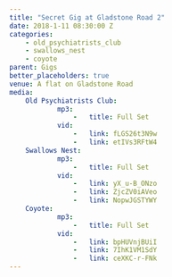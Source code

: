```yaml
---
title: "Secret Gig at Gladstone Road 2"
date: 2018-1-11 08:30:00 Z
categories:
    - old_psychiatrists_club
    - swallows_nest
    - coyote
parent: Gigs
better_placeholders: true
venue: A flat on Gladstone Road
media:
    Old Psychiatrists Club:
            mp3:
                -   title: Full Set
            vid:
                -   link: fLGS26t3N9w
                -   link: etIVs3RFtW4
    Swallows Nest:
            mp3:
                -   title: Full Set
            vid:
                -   link: yX_u-B_ONzo
                -   link: ZjcZV0iAVeo
                -   link: NopwJGSTYWY
    Coyote:
            mp3:
                -   title: Full Set
            vid:
                -   link: bpHUVnjBUiI
                -   link: 7IhK1VM1SdY
                -   link: ceXKC-r-FNk
---
```

